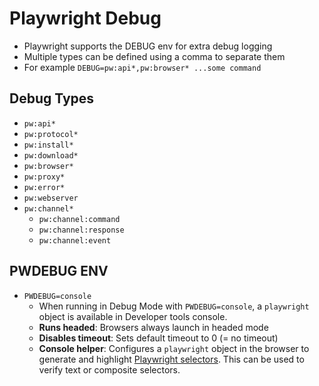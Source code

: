 
# Playwright Debug

* Playwright supports the DEBUG env for extra debug logging
* Multiple types can be defined using a comma to separate them
* For example `DEBUG=pw:api*,pw:browser* ...some command`

## Debug Types

* `pw:api*`
* `pw:protocol*`
* `pw:install*`
* `pw:download*`
* `pw:browser*`
* `pw:proxy*`
* `pw:error*`
* `pw:webserver`
* `pw:channel*`
  * `pw:channel:command`
  * `pw:channel:response`
  * `pw:channel:event`


## PWDEBUG ENV
  * `PWDEBUG=console`
    * When running in Debug Mode with `PWDEBUG=console`, a `playwright` object is available in Developer tools console.
    * **Runs headed**: Browsers always launch in headed mode
    * **Disables timeout**: Sets default timeout to 0 (= no timeout)
    * **Console helper**: Configures a `playwright` object in the browser to generate and highlight
      [Playwright selectors](./selectors.md). This can be used to verify text or
      composite selectors.
